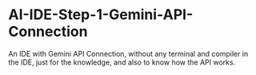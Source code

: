 # AI-IDE-Step-1-Gemini-API-Connection
An IDE with Gemini API Connection, without any terminal and compiler in the IDE, just for the knowledge, and also to know how the API works.
